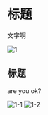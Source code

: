 
# 标题

文字啊

![1](../../1.png#350,350 "350")

## 标题
are you ok?

![1-1](../../1-1.png "750,350")
![1-2](../../1-2.png "350,750")